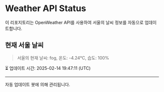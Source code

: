 
# Weather API Status

이 리포지토리는 OpenWeather API를 사용하여 서울의 날씨 정보를 자동으로 업데이트합니다.

## 현재 서울 날씨
> 서울의 현재 날씨: fog, 온도: -4.24°C, 습도: 100%

⏳ 업데이트 시간: 2025-02-14 19:47:11 (UTC)

---
자동 업데이트 봇에 의해 관리됩니다.
